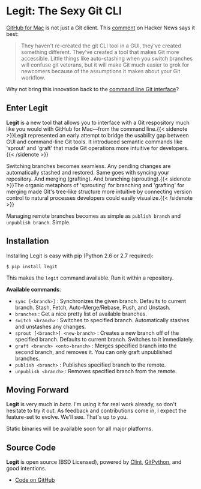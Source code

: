 # Legit: The Sexy Git CLI

  [GitHub for Mac](http://mac.github.com/) is not just a Git client. This [comment](http://www.hackerne.ws/item?id=2684483) on Hacker News says it best:

 
> They haven't re\-created the git CLI tool in a GUI, they've created something different. They've created a tool that makes Git more accessible. Little things like auto\-stashing when you switch branches will confuse git veterans, but it will make Git much easier to grok for newcomers because of the assumptions it makes about your Git workflow.

 Why not bring this innovation back to the [command line Git interface](http://www.amazon.com/gp/product/1430218339/ref=as_li_ss_tl?ie=UTF8&amp;tag=bookforkind-20&amp;linkCode=as2&amp;camp=1789&amp;creative=390957&amp;creativeASIN=1430218339)?

 ## Enter Legit

 **Legit** is a new tool that allows you to interface with a Git respository much like you would with GitHub for Mac—from the command line.{{< sidenote >}}Legit represented an early attempt to bridge the usability gap between GUI and command-line Git tools. It introduced semantic commands like 'sprout' and 'graft' that made Git operations more intuitive for developers.{{< /sidenote >}}

 Switching branches becomes seamless. Any pending changes are automatically stashed and restored. Same goes with syncing your repository. And merging (grafting). And branching (sprouting).{{< sidenote >}}The organic metaphors of 'sprouting' for branching and 'grafting' for merging made Git's tree-like structure more intuitive by connecting version control to natural processes developers could easily visualize.{{< /sidenote >}}

 Managing remote branches becomes as simple as `publish branch` and `unpublish branch`. Simple.

 ## Installation

 Installing Legit is easy with pip (Python 2\.6 or 2\.7 required):

 
```
$ pip install legit
```
 This makes the `legit` command available. Run it within a repository.

 **Available commands**:

 * `sync [<branch>]` : Synchronizes the given branch. Defaults to current branch. Stash, Fetch, Auto-Merge/Rebase, Push, and Unstash.
* `branches` : Get a nice pretty list of available branches.
* `switch <branch>` : Switches to specified branch. Automatically stashes and unstashes any changes.
* `sprout [<branch>] <new-branch>` : Creates a new branch off of the specified branch. Defaults to current branch. Switches to it immediately.
* `graft <branch> <onto-branch>` : Merges specified branch into the second branch, and removes it. You can only graft unpublished branches.
* `publish <branch>` : Publishes specified branch to the remote.
* `unpublish <branch>` : Removes specified branch from the remote.

 ## Moving Forward

 **Legit** is very much in *beta*. I'm using it for real work already, so don't hesitate to try it out. As feedback and contributions come in, I expect the feature\-set to evolve. We'll see. That's up to you.

 Static binaries will be available soon for all major platforms.

 ## Source Code

 **Legit** is open source (BSD Licensed), powered by [Clint](https://github.com/kennethreitz/clint), [GitPython](http://pypi.python.org/pypi/GitPython/), and good intentions.

 * [Code on GitHub](https://github.com/kennethreitz/legit)

  
